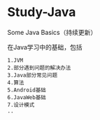 # Study-Java
Some Java Basics（持续更新）

在Java学习中的基础，包括
    
    1.JVM
    2.部分遇到问题的解决办法
    3.Java部分常见问题
    4.算法
    5.Android基础
    6.JavaWeb基础
    7.设计模式
    ..
